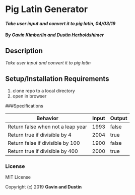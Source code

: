 # Pig Latin Generator

#### _Take user input and convert it to pig latin, 04/03/19_

#### By _**Gavin Kimberlin and Dustin Herboldshimer**_

## Description

_Take user input and convert it to pig latin_

## Setup/Installation Requirements

1. clone repo to a local directory
2. open in browser

###Specifications

| Behavior | Input | Output |
| --- | --- | --- |
| Return false when not a leap year | 1993 | false |
| Return true if divisible by 4 | 2004 | true |
| Return false if divisible by 100 | 1900 | false |
| Return true if divisible by 400 | 2000 | true |




### License

MIT License

Copyright (c) 2019 **Gavin and Dustin**
